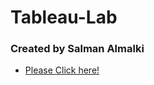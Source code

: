 # Tableau-Lab
### Created by **Salman Almalki**
- [Please Click here!](https://public.tableau.com/views/Titanic4_16859984913760/Dashboard1?:language=en-US&publish=yes&:display_count=n&:origin=viz_share_link)